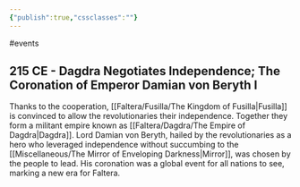 ```yaml
---
{"publish":true,"cssclasses":""}
---
```


#events
## 215 CE - Dagdra Negotiates Independence; The Coronation of Emperor Damian von Beryth I
Thanks to the cooperation, [[Faltera/Fusilla/The Kingdom of Fusilla\|Fusilla]] is convinced to allow the revolutionaries their independence. Together they form a militant empire known as [[Faltera/Dagdra/The Empire of Dagdra\|Dagdra]]. Lord Damian von Beryth, hailed by the revolutionaries as a hero who leveraged independence without succumbing to the [[Miscellaneous/The Mirror of Enveloping Darkness\|Mirror]], was chosen by the people to lead. His coronation was a global event for all nations to see, marking a new era for Faltera.